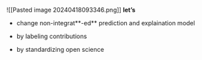 ![[Pasted image 20240418093346.png]]
**let’s**

- change non-integrat**-ed** prediction and explaination model

- by labeling contributions 

- by standardizing open science